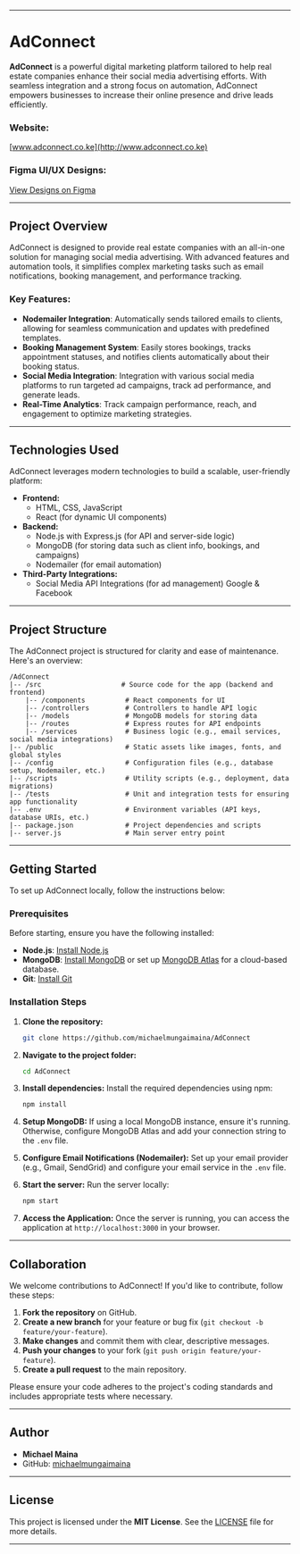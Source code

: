 
---

# AdConnect

**AdConnect** is a powerful digital marketing platform tailored to help real estate companies enhance their social media advertising efforts. With seamless integration and a strong focus on automation, AdConnect empowers businesses to increase their online presence and drive leads efficiently.

### Website:
[www.adconnect.co.ke](http://www.adconnect.co.ke)

### Figma UI/UX Designs:
[View Designs on Figma](https://www.figma.com/design/BgGZnePw9nDgORufkJarOn/MY-PROJECTS?node-id=1465-6&t=AagF4VKp5gml27n5-0)

---

## Project Overview

AdConnect is designed to provide real estate companies with an all-in-one solution for managing social media advertising. With advanced features and automation tools, it simplifies complex marketing tasks such as email notifications, booking management, and performance tracking.

### Key Features:

- **Nodemailer Integration**: Automatically sends tailored emails to clients, allowing for seamless communication and updates with predefined templates.
- **Booking Management System**: Easily stores bookings, tracks appointment statuses, and notifies clients automatically about their booking status.
- **Social Media Integration**: Integration with various social media platforms to run targeted ad campaigns, track ad performance, and generate leads.
- **Real-Time Analytics**: Track campaign performance, reach, and engagement to optimize marketing strategies.

---

## Technologies Used

AdConnect leverages modern technologies to build a scalable, user-friendly platform:

- **Frontend:**
  - HTML, CSS, JavaScript
  - React (for dynamic UI components)
- **Backend:**
  - Node.js with Express.js (for API and server-side logic)
  - MongoDB (for storing data such as client info, bookings, and campaigns)
  - Nodemailer (for email automation)
- **Third-Party Integrations:**
  - Social Media API Integrations (for ad management) Google & Facebook

---

## Project Structure

The AdConnect project is structured for clarity and ease of maintenance. Here's an overview:

```
/AdConnect
|-- /src                    # Source code for the app (backend and frontend)
    |-- /components          # React components for UI
    |-- /controllers         # Controllers to handle API logic
    |-- /models              # MongoDB models for storing data
    |-- /routes              # Express routes for API endpoints
    |-- /services            # Business logic (e.g., email services, social media integrations)
|-- /public                  # Static assets like images, fonts, and global styles
|-- /config                  # Configuration files (e.g., database setup, Nodemailer, etc.)
|-- /scripts                 # Utility scripts (e.g., deployment, data migrations)
|-- /tests                   # Unit and integration tests for ensuring app functionality
|-- .env                     # Environment variables (API keys, database URIs, etc.)
|-- package.json             # Project dependencies and scripts
|-- server.js                # Main server entry point
```

---

## Getting Started

To set up AdConnect locally, follow the instructions below:

### Prerequisites

Before starting, ensure you have the following installed:

- **Node.js**: [Install Node.js](https://nodejs.org/)
- **MongoDB**: [Install MongoDB](https://www.mongodb.com/try/download/community) or set up [MongoDB Atlas](https://www.mongodb.com/cloud/atlas) for a cloud-based database.
- **Git**: [Install Git](https://git-scm.com/)

### Installation Steps

1. **Clone the repository:**
   ```bash
   git clone https://github.com/michaelmungaimaina/AdConnect
   ```

2. **Navigate to the project folder:**
   ```bash
   cd AdConnect
   ```

3. **Install dependencies:**
   Install the required dependencies using npm:
   ```bash
   npm install
   ```

4. **Setup MongoDB:**
   If using a local MongoDB instance, ensure it's running. Otherwise, configure MongoDB Atlas and add your connection string to the `.env` file.

5. **Configure Email Notifications (Nodemailer):**
   Set up your email provider (e.g., Gmail, SendGrid) and configure your email service in the `.env` file.

6. **Start the server:**
   Run the server locally:
   ```bash
   npm start
   ```

7. **Access the Application:**
   Once the server is running, you can access the application at `http://localhost:3000` in your browser.

---

## Collaboration

We welcome contributions to AdConnect! If you'd like to contribute, follow these steps:

1. **Fork the repository** on GitHub.
2. **Create a new branch** for your feature or bug fix (`git checkout -b feature/your-feature`).
3. **Make changes** and commit them with clear, descriptive messages.
4. **Push your changes** to your fork (`git push origin feature/your-feature`).
5. **Create a pull request** to the main repository.

Please ensure your code adheres to the project's coding standards and includes appropriate tests where necessary.

---

## Author

- **Michael Maina**
- GitHub: [michaelmungaimaina](https://github.com/michaelmungaimaina)

---

## License

This project is licensed under the **MIT License**. See the [LICENSE](LICENSE) file for more details.

---